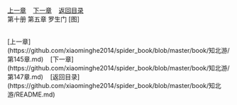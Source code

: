 
[上一章](https://github.com/xiaominghe2014/spider_book/blob/master/book/知北游/第145章.md)&nbsp;&nbsp;&nbsp;&nbsp;[下一章](https://github.com/xiaominghe2014/spider_book/blob/master/book/知北游/第147章.md)&nbsp;&nbsp;&nbsp;&nbsp;[返回目录](https://github.com/xiaominghe2014/spider_book/blob/master/book/知北游/README.md)
<br /> 第十册 第五章 罗生门 [图]<br />
    
  <br />
[上一章](https://github.com/xiaominghe2014/spider_book/blob/master/book/知北游/第145章.md)&nbsp;&nbsp;&nbsp;&nbsp;[下一章](https://github.com/xiaominghe2014/spider_book/blob/master/book/知北游/第147章.md)&nbsp;&nbsp;&nbsp;&nbsp;[返回目录](https://github.com/xiaominghe2014/spider_book/blob/master/book/知北游/README.md)
